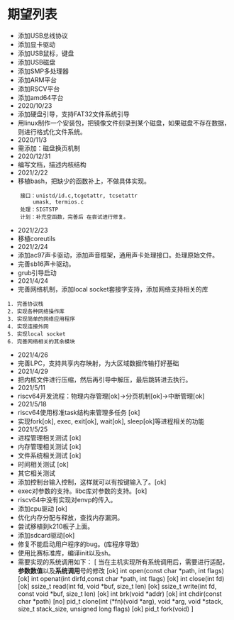 # 期望列表
* 添加USB总线协议
* 添加显卡驱动
* 添加USB鼠标，键盘
* 添加USB磁盘
* 添加SMP多处理器
* 添加ARM平台
* 添加RSCV平台
* 添加amd64平台
* 2020/10/23
* 添加硬盘引导，支持FAT32文件系统引导
* 用linux制作一个安装包，把镜像文件刻录到某个磁盘，如果磁盘不存在数据，则进行格式化文件系统。
* 2020/11/3
* 需添加：磁盘换页机制
* 2020/12/31
* 编写文档，描述内核结构
* 2021/2/22
* 移植bash，把缺少的函数补上，不做具体实现。
```
    接口：unistd/id.c,tcgetattr, tcsetattr
        umask, termios.c
    处理：SIGTSTP
    计划：补充空函数，完善后 在尝试进行修复。
```
* 2021/2/23
* 移植coreutils
* 2021/2/24
* 添加ac97声卡驱动，添加声音框架，通用声卡处理接口。处理原始文件。
* 完善sb16声卡驱动。
* grub引导启动
* 2021/4/24
* 完善网络机制，添加local socket套接字支持，添加网络支持相关的库
```
1. 完善协议栈
2. 实现各种网络操作库
3. 实现简单的网络应用程序
4. 实现连接外网
5. 实现local socket
6. 完善网络相关的其余模块
```
* 2021/4/26
* 完善LPC，支持共享内存映射，为大区域数据传输打好基础
* 2021/4/29
* 把内核文件进行压缩，然后再引导中解压，最后跳转进去执行。
* 2021/5/11
* riscv64开发流程：物理内存管理[ok]->分页机制[ok]->中断管理[ok]
* 2021/5/18
* riscv64使用标准task结构来管理多任务 [ok]
* 实现fork[ok], exec, exit[ok], wait[ok], sleep[ok]等进程相关的功能
* 2021/5/25
* 进程管理相关测试 [ok]
* 内存管理相关测试 [ok]
* 文件系统相关测试 [ok]
* 时间相关测试 [ok]
* 其它相关测试
* 添加控制台输入控制，这样就可以有按键输入了。[ok]
* exec对参数的支持。libc库对参数的支持。[ok]
* riscv64中没有实现对envp的传入。
* 添加cpu驱动 [ok]
* 优化内存分配与释放，查找内存漏洞。
* 尝试移植到k210板子上面。
* 添加sdcard驱动[ok]
* 修复不能启动用户程序的bug。(库程序导致)
* 使用比赛标准库，编译init以及sh。
* 需要实现的系统调用如下：
[
    当在主机实现所有系统调用后，需要进行适配，**参数数值**以及**系统调用**号的修改
    [ok] int open(const char *path, int flags)
    [ok] int openat(int dirfd,const char *path, int flags)
    [ok] int close(int fd)
    [ok] ssize_t read(int fd, void *buf, size_t len)
    [ok] ssize_t write(int fd, const void *buf, size_t len)
    [ok] int brk(void *addr)
    [ok] int chdir(const char *path)
    [no] pid_t clone(int (*fn)(void *arg), void *arg, void *stack,
                    size_t stack_size, unsigned long flags)
    [ok] pid_t fork(void)
]
